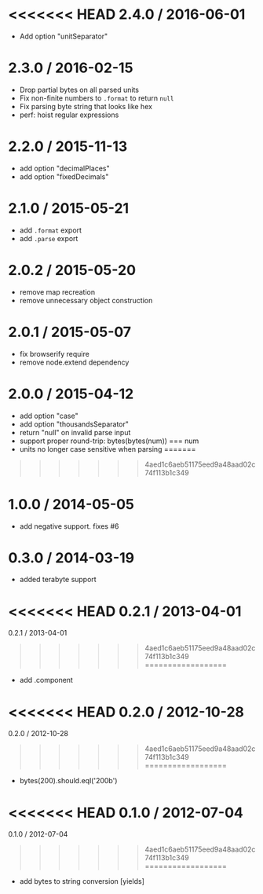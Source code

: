 <<<<<<< HEAD
2.4.0 / 2016-06-01
==================

  * Add option "unitSeparator"

2.3.0 / 2016-02-15
==================

  * Drop partial bytes on all parsed units
  * Fix non-finite numbers to `.format` to return `null`
  * Fix parsing byte string that looks like hex
  * perf: hoist regular expressions

2.2.0 / 2015-11-13
==================

  * add option "decimalPlaces"
  * add option "fixedDecimals"

2.1.0 / 2015-05-21
==================

  * add `.format` export
  * add `.parse` export

2.0.2 / 2015-05-20
==================

  * remove map recreation
  * remove unnecessary object construction

2.0.1 / 2015-05-07
==================

  * fix browserify require
  * remove node.extend dependency

2.0.0 / 2015-04-12
==================

  * add option "case"
  * add option "thousandsSeparator"
  * return "null" on invalid parse input
  * support proper round-trip: bytes(bytes(num)) === num
  * units no longer case sensitive when parsing
=======
>>>>>>> 4aed1c6aeb51175eed9a48aad02c74f113b1c349

1.0.0 / 2014-05-05
==================

 * add negative support. fixes #6

0.3.0 / 2014-03-19
==================

 * added terabyte support

<<<<<<< HEAD
0.2.1 / 2013-04-01
=======
0.2.1 / 2013-04-01 
>>>>>>> 4aed1c6aeb51175eed9a48aad02c74f113b1c349
==================

  * add .component

<<<<<<< HEAD
0.2.0 / 2012-10-28
=======
0.2.0 / 2012-10-28 
>>>>>>> 4aed1c6aeb51175eed9a48aad02c74f113b1c349
==================

  * bytes(200).should.eql('200b')

<<<<<<< HEAD
0.1.0 / 2012-07-04
=======
0.1.0 / 2012-07-04 
>>>>>>> 4aed1c6aeb51175eed9a48aad02c74f113b1c349
==================

  * add bytes to string conversion [yields]
